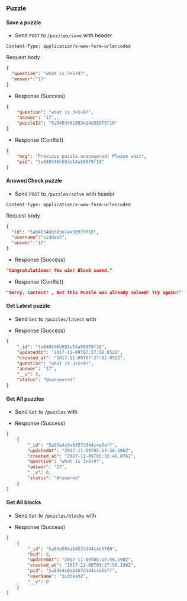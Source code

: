 ### Puzzle 

#### Save a puzzle 

* Send `POST` to `/puzzles/save` with 
header
```
Content-Type: application/x-www-form-urlencoded
```
Request body 
```json
{
  "question": "what is 3+5+9?",
  "answer":"17"
}
```

* Response (Success) 
```json
{
    "question": "what is 3+5+9?",
    "answer": "17",
    "puzzleId": "5a040346b503e14a58979f18"
}
```
* Response (Conflict)
```json
{
    "msg": "Previous puzzle unanswered! Please wait",
    "pid": "5a040346b503e14a58979f18"
}
```

#### Answer/Check puzzle 

* Send `POST` to `/puzzles/solve` with 
header
```
Content-Type: application/x-www-form-urlencoded
```
Request body 
```json
{
  "id": "5a040346b503e14a58979f18",
  "username":"siddesh",
  "answer":"17"
}
```

* Response (Success) 
```json
"Congratulations! You win! Block saved."
```
* Response (Conflict)
```json
"Sorry, Correct! , But this Puzzle was already solved! Try again!"
```


#### Get Latest puzzle 

* Send `Get` to `/puzzles/latest` with 

* Response (Success) 
```json
{
    "_id": "5a040346b503e14a58979f18",
    "updatedAt": "2017-11-09T07:27:02.052Z",
    "created_at": "2017-11-09T07:27:02.052Z",
    "question": "what is 3+5+9?",
    "answer": "17",
    "__v": 0,
    "status": "Unanswered"
}
```

#### Get All puzzles

* Send `Get` to `/puzzles` with 

* Response (Success) 
```json
[
    {
        "_id": "5a03e4c0a6457d344c4e5eff",
        "updatedAt": "2017-11-09T05:17:56.186Z",
        "created_at": "2017-11-09T05:16:48.876Z",
        "question": "what is 3+5+9?",
        "answer": "17",
        "__v": 0,
        "status": "Answered"
    }
]
```


#### Get All blocks

* Send `Get` to `/puzzles/blocks` with 

* Response (Success) 
```json
[
    {
        "_id": "5a03e504a6457d344c4e5f00",
        "bid": 8,
        "updatedAt": "2017-11-09T05:17:56.190Z",
        "created_at": "2017-11-09T05:17:56.190Z",
        "pid": "5a03e4c0a6457d344c4e5eff",
        "userName": "Siddesh2",
        "__v": 0
    }
]
```